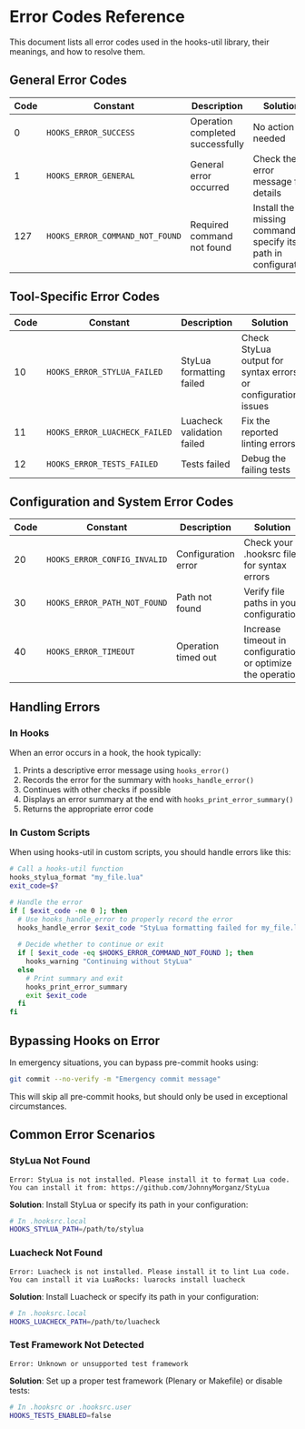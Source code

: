 # Error Codes Reference

This document lists all error codes used in the hooks-util library, their meanings, and how to resolve them.

## General Error Codes

| Code | Constant | Description | Solution |
|------|----------|-------------|----------|
| 0 | `HOOKS_ERROR_SUCCESS` | Operation completed successfully | No action needed |
| 1 | `HOOKS_ERROR_GENERAL` | General error occurred | Check the error message for details |
| 127 | `HOOKS_ERROR_COMMAND_NOT_FOUND` | Required command not found | Install the missing command or specify its path in configuration |

## Tool-Specific Error Codes

| Code | Constant | Description | Solution |
|------|----------|-------------|----------|
| 10 | `HOOKS_ERROR_STYLUA_FAILED` | StyLua formatting failed | Check StyLua output for syntax errors or configuration issues |
| 11 | `HOOKS_ERROR_LUACHECK_FAILED` | Luacheck validation failed | Fix the reported linting errors |
| 12 | `HOOKS_ERROR_TESTS_FAILED` | Tests failed | Debug the failing tests |

## Configuration and System Error Codes

| Code | Constant | Description | Solution |
|------|----------|-------------|----------|
| 20 | `HOOKS_ERROR_CONFIG_INVALID` | Configuration error | Check your .hooksrc file for syntax errors |
| 30 | `HOOKS_ERROR_PATH_NOT_FOUND` | Path not found | Verify file paths in your configuration |
| 40 | `HOOKS_ERROR_TIMEOUT` | Operation timed out | Increase timeout in configuration or optimize the operation |

## Handling Errors

### In Hooks

When an error occurs in a hook, the hook typically:

1. Prints a descriptive error message using `hooks_error()`
2. Records the error for the summary with `hooks_handle_error()`
3. Continues with other checks if possible
4. Displays an error summary at the end with `hooks_print_error_summary()`
5. Returns the appropriate error code

### In Custom Scripts

When using hooks-util in custom scripts, you should handle errors like this:

```bash
# Call a hooks-util function
hooks_stylua_format "my_file.lua"
exit_code=$?

# Handle the error
if [ $exit_code -ne 0 ]; then
  # Use hooks_handle_error to properly record the error
  hooks_handle_error $exit_code "StyLua formatting failed for my_file.lua"
  
  # Decide whether to continue or exit
  if [ $exit_code -eq $HOOKS_ERROR_COMMAND_NOT_FOUND ]; then
    hooks_warning "Continuing without StyLua"
  else
    # Print summary and exit
    hooks_print_error_summary
    exit $exit_code
  fi
fi
```

## Bypassing Hooks on Error

In emergency situations, you can bypass pre-commit hooks using:

```bash
git commit --no-verify -m "Emergency commit message"
```

This will skip all pre-commit hooks, but should only be used in exceptional circumstances.

## Common Error Scenarios

### StyLua Not Found

```
Error: StyLua is not installed. Please install it to format Lua code.
You can install it from: https://github.com/JohnnyMorganz/StyLua
```

**Solution**: Install StyLua or specify its path in your configuration:

```bash
# In .hooksrc.local
HOOKS_STYLUA_PATH=/path/to/stylua
```

### Luacheck Not Found

```
Error: Luacheck is not installed. Please install it to lint Lua code.
You can install it via LuaRocks: luarocks install luacheck
```

**Solution**: Install Luacheck or specify its path in your configuration:

```bash
# In .hooksrc.local
HOOKS_LUACHECK_PATH=/path/to/luacheck
```

### Test Framework Not Detected

```
Error: Unknown or unsupported test framework
```

**Solution**: Set up a proper test framework (Plenary or Makefile) or disable tests:

```bash
# In .hooksrc or .hooksrc.user
HOOKS_TESTS_ENABLED=false
```